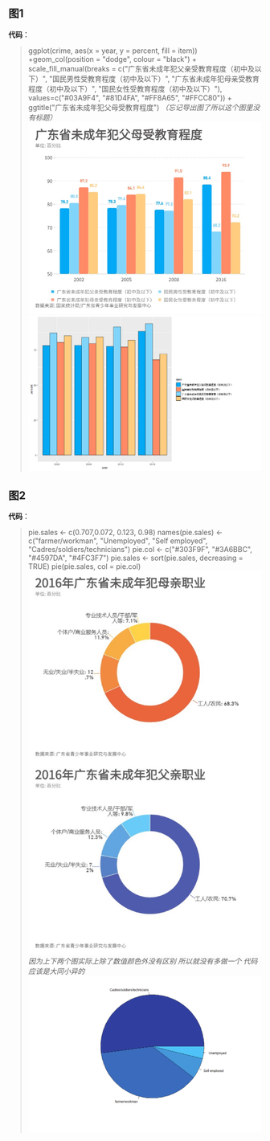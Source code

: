## 图1
**代码**：  
> ggplot(crime, aes(x = year, y = percent, fill = item)) +geom_col(position = "dodge", colour = "black") +
scale_fill_manual(breaks = c("广东省未成年犯父亲受教育程度（初中及以下）", "国民男性受教育程度（初中及以下）", 
"广东省未成年犯母亲受教育程度（初中及以下）", "国民女性受教育程度（初中及以下）"),  
values=c("#03A9F4", "#81D4FA", "#FF8A65", "#FFCC80")) + ggtitle("广东省未成年犯父母受教育程度")
*（忘记导出图了所以这个图里没有标题）*
![广东省未成年犯父母受教育水平](https://github.com/mrbeaver1999/datajournalism2017/blob/master/广东省未成年犯父母受教育程度.jfif)  
![广东省未成年犯父母受教育水平（改）](https://github.com/mrbeaver1999/datajournalism2017/blob/master/3.png)  
## 图2
**代码**：
> pie.sales <- c(0.707,0.072, 0.123, 0.98)
> names(pie.sales) <- c("farmer/workman", "Unemployed", "Self employed", "Cadres/soldiers/technicians")
> pie.col <- c("#303F9F", "#3A6BBC", "#4597DA", "#4FC3F7")
> pie.sales <- sort(pie.sales, decreasing = TRUE)
> pie(pie.sales, col = pie.col)
![2016广东省未成年犯父母职业](https://github.com/mrbeaver1999/datajournalism2017/blob/master/未成年犯父母职业.jpg)  
*因为上下两个图实际上除了数值颜色外没有区别 所以就没有多做一个 代码应该是大同小异的*
![2016广东省未成年犯父母职业（改）](https://github.com/mrbeaver1999/datajournalism2017/blob/master/2.png)  
